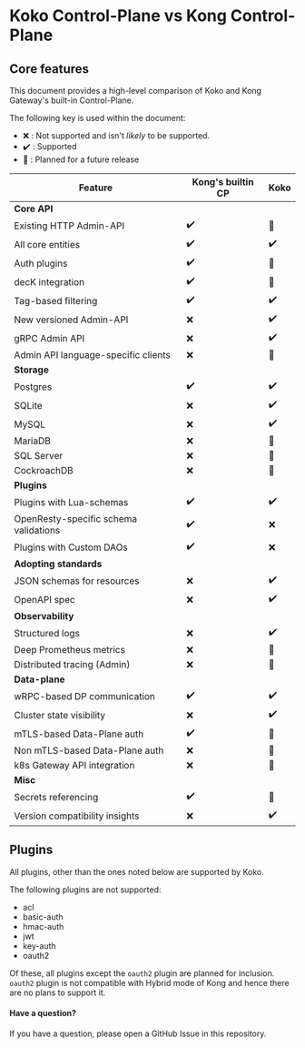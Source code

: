 # Koko Control-Plane vs Kong Control-Plane

## Core features

This document provides a high-level comparison of Koko and Kong Gateway's
built-in Control-Plane.

The following key is used within the document:

- :x: : Not supported and isn't _likely_ to be supported.
- :heavy_check_mark: : Supported
- :calendar: : Planned for a future release

| Feature                               | Kong's builtin CP  | Koko               |
|---------------------------------------|--------------------|--------------------|
| **Core API**                          |                    |                    |
| Existing HTTP Admin-API               | :heavy_check_mark: | :calendar:         |
| All core entities                     | :heavy_check_mark: | :heavy_check_mark: |
| Auth plugins                          | :heavy_check_mark: | :calendar:         |
| decK integration                      | :heavy_check_mark: | :calendar:         |
| Tag-based filtering                   | :heavy_check_mark: | :heavy_check_mark: |
| New versioned Admin-API               | :x:                | :heavy_check_mark: |
| gRPC Admin API                        | :x:                | :heavy_check_mark: |
| Admin API language-specific clients   | :x:                | :calendar:         |
| **Storage**                           |                    |                    |
| Postgres                              | :heavy_check_mark: | :heavy_check_mark: |
| SQLite                                | :x:                | :heavy_check_mark: |
| MySQL                                 | :x:                | :heavy_check_mark: |
| MariaDB                               | :x:                | :calendar:         |
| SQL Server                            | :x:                | :calendar:         |
| CockroachDB                           | :x:                | :calendar:         |
| **Plugins**                           |                    |                    |
| Plugins with Lua-schemas              | :heavy_check_mark: | :heavy_check_mark: |
| OpenResty-specific schema validations | :heavy_check_mark: | :x:                |
| Plugins with Custom DAOs              | :heavy_check_mark: | :x:                |
| **Adopting standards**                |                    |                    |
| JSON schemas for resources            | :x:                | :heavy_check_mark: |
| OpenAPI spec                          | :x:                | :heavy_check_mark: |
| **Observability**                     |                    |                    |
| Structured logs                       | :x:                | :heavy_check_mark: |
| Deep Prometheus metrics               | :x:                | :calendar:         |
| Distributed tracing (Admin)           | :x:                | :calendar:         |
| **Data-plane**                        |                    |                    |
| wRPC-based DP communication           | :heavy_check_mark: | :heavy_check_mark: |
| Cluster state visibility              | :x:                | :heavy_check_mark: |
| mTLS-based Data-Plane auth            | :heavy_check_mark: | :calendar:         |
| Non mTLS-based Data-Plane auth        | :x:                | :calendar:         |
| k8s Gateway API integration           | :x:                | :calendar:         |
| **Misc**                              |                    |                    |
| Secrets referencing                   | :heavy_check_mark: | :calendar:         |
| Version compatibility insights        | :x:                | :heavy_check_mark: |


## Plugins

All plugins, other than the ones noted below are supported by Koko.

The following plugins are not supported:

- acl
- basic-auth
- hmac-auth
- jwt
- key-auth
- oauth2

Of these, all plugins except the `oauth2` plugin are planned for inclusion.
`oauth2` plugin is not compatible with Hybrid mode of Kong and hence there are
no plans to support it.


#### Have a question?

If you have a question, please open a GitHub Issue in this repository.

